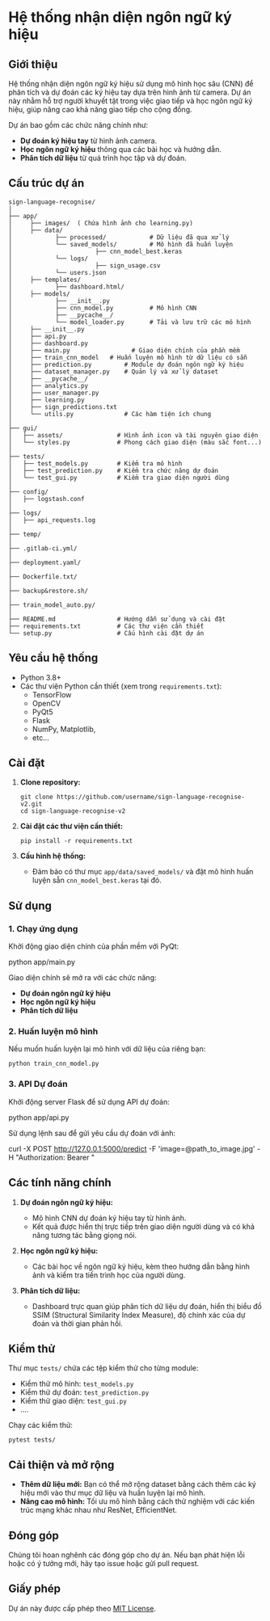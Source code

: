 # Hệ thống nhận diện ngôn ngữ ký hiệu

## Giới thiệu
Hệ thống nhận diện ngôn ngữ ký hiệu sử dụng mô hình học sâu (CNN) để phân tích và dự đoán các ký hiệu tay dựa trên hình ảnh từ camera. Dự án này nhằm hỗ trợ người khuyết tật trong việc giao tiếp và học ngôn ngữ ký hiệu, giúp nâng cao khả năng giao tiếp cho cộng đồng.

Dự án bao gồm các chức năng chính như:
- **Dự đoán ký hiệu tay** từ hình ảnh camera.
- **Học ngôn ngữ ký hiệu** thông qua các bài học và hướng dẫn.
- **Phân tích dữ liệu** từ quá trình học tập và dự đoán.

## Cấu trúc dự án
```
sign-language-recognise/
│
├── app/
│     ├── images/  ( Chứa hình ảnh cho learning.py)
│     ├── data/
│            ├── processed/            # Dữ liệu đã qua xử lý
│            └── saved_models/         # Mô hình đã huấn luyện
│                       ├── cnn_model_best.keras
│            └── logs/
│                       ├── sign_usage.csv
│            └── users.json 
│     ├── templates/
│            ├── dashboard.html/
│     ├── models/
│            ├── __init__.py
│            ├── cnn_model.py          # Mô hình CNN
│            ├── __pycache__/
│            └── model_loader.py       # Tải và lưu trữ các mô hình            
│     ├── __init__.py
│     ├── api.py         
│     ├── dashboard.py       
│     ├── main.py                 # Giao diện chính của phần mềm
│     ├── train_cnn_model   # Huấn luyện mô hình từ dữ liệu có sẵn
│     ├── prediction.py         # Module dự đoán ngôn ngữ ký hiệu
│     ├── dataset_manager.py    # Quản lý và xử lý dataset
│     ├── __pycache__/
│     ├── analytics.py
│     ├── user_manager.py
│     ├── learning.py
│     ├── sign_predictions.txt
│     └── utils.py              # Các hàm tiện ích chung
│
├── gui/
│   ├── assets/               # Hình ảnh icon và tài nguyên giao diện
│   └── styles.py             # Phong cách giao diện (màu sắc font...)
│
├── tests/
│   ├── test_models.py        # Kiểm tra mô hình
│   ├── test_prediction.py    # Kiểm tra chức năng dự đoán
│   └── test_gui.py           # Kiểm tra giao diện người dùng
│
├── config/
│   ├── logstash.conf
│
├── logs/
│   ├── api_requests.log
│
├── temp/
│
├── .gitlab-ci.yml/
│
├── deployment.yaml/
│
├── Dockerfile.txt/
│
├── backup&restore.sh/
│
├── train_model_auto.py/
│
├── README.md                 # Hướng dẫn sử dụng và cài đặt
├── requirements.txt          # Các thư viện cần thiết
└── setup.py                  # Cấu hình cài đặt dự án
```

## Yêu cầu hệ thống
- Python 3.8+
- Các thư viện Python cần thiết (xem trong `requirements.txt`):
  - TensorFlow
  - OpenCV
  - PyQt5
  - Flask
  - NumPy, Matplotlib, 
  - etc...

## Cài đặt
1. **Clone repository:**
   ```
   git clone https://github.com/username/sign-language-recognise-v2.git
   cd sign-language-recognise-v2
   ```

2. **Cài đặt các thư viện cần thiết:**
   ```
   pip install -r requirements.txt
   ```

3. **Cấu hình hệ thống:**
   - Đảm bảo có thư mục `app/data/saved_models/` và đặt mô hình huấn luyện sẵn `cnn_model_best.keras` tại đó.

## Sử dụng
### 1. Chạy ứng dụng
Khởi động giao diện chính của phần mềm với PyQt:

python app/main.py

Giao diện chính sẽ mở ra với các chức năng: 
- **Dự đoán ngôn ngữ ký hiệu**
- **Học ngôn ngữ ký hiệu**
- **Phân tích dữ liệu**

### 2. Huấn luyện mô hình
Nếu muốn huấn luyện lại mô hình với dữ liệu của riêng bạn:
```
python train_cnn_model.py
```

### 3. API Dự đoán
Khởi động server Flask để sử dụng API dự đoán:

python app/api.py

Sử dụng lệnh sau để gửi yêu cầu dự đoán với ảnh:

curl -X POST http://127.0.0.1:5000/predict -F 'image=@path_to_image.jpg' -H "Authorization: Bearer <token>"


## Các tính năng chính
1. **Dự đoán ngôn ngữ ký hiệu:**
   - Mô hình CNN dự đoán ký hiệu tay từ hình ảnh.
   - Kết quả được hiển thị trực tiếp trên giao diện người dùng và có khả năng tương tác bằng giọng nói.

2. **Học ngôn ngữ ký hiệu:**
   - Các bài học về ngôn ngữ ký hiệu, kèm theo hướng dẫn bằng hình ảnh và kiểm tra tiến trình học của người dùng.
   
3. **Phân tích dữ liệu:**
   - Dashboard trực quan giúp phân tích dữ liệu dự đoán, hiển thị biểu đồ SSIM (Structural Similarity Index Measure), độ chính xác của dự đoán và thời gian phản hồi.

## Kiểm thử
Thư mục `tests/` chứa các tệp kiểm thử cho từng module:
- Kiểm thử mô hình: `test_models.py`
- Kiểm thử dự đoán: `test_prediction.py`
- Kiểm thử giao diện: `test_gui.py`
- ....

Chạy các kiểm thử:
```
pytest tests/
```

## Cải thiện và mở rộng
- **Thêm dữ liệu mới:** Bạn có thể mở rộng dataset bằng cách thêm các ký hiệu mới vào thư mục dữ liệu và huấn luyện lại mô hình.
- **Nâng cao mô hình:** Tối ưu mô hình bằng cách thử nghiệm với các kiến trúc mạng khác nhau như ResNet, EfficientNet.

## Đóng góp
Chúng tôi hoan nghênh các đóng góp cho dự án. Nếu bạn phát hiện lỗi hoặc có ý tưởng mới, hãy tạo issue hoặc gửi pull request.

## Giấy phép
Dự án này được cấp phép theo [MIT License](LICENSE).

